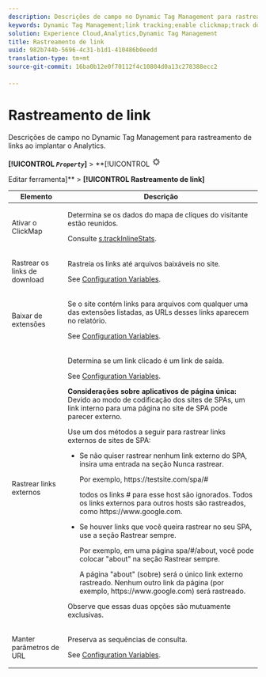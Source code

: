 ```yaml
---
description: Descrições de campo no Dynamic Tag Management para rastreamento de links ao implantar o Analytics.
keywords: Dynamic Tag Management;link tracking;enable clickmap;track download links;download extensions;track outbound links;keep url parameters
solution: Experience Cloud,Analytics,Dynamic Tag Management
title: Rastreamento de link
uuid: 982b744b-5696-4c31-b1d1-410486b0eedd
translation-type: tm+mt
source-git-commit: 16ba0b12e0f70112f4c10804d0a13c278388ecc2

---
```



# Rastreamento de link

Descrições de campo no Dynamic Tag Management para rastreamento de links ao implantar o Analytics.

**[!UICONTROL *`Property`*]** &gt; **[!UICONTROL   ![](assets/settings_gear.png)

Editar ferramenta]** &gt; **[!UICONTROL Rastreamento de link]**

<table id="table_F23FB0B284E74B66A107B1D69D22A51C"> 
 <thead> 
  <tr> 
   <th colname="col1" class="entry"> Elemento </th> 
   <th colname="col2" class="entry"> Descrição </th> 
  </tr> 
 </thead>
 <tbody> 
  <tr> 
   <td colname="col1"> Ativar o ClickMap </td> 
   <td colname="col2"> <p>Determina se os dados do mapa de cliques do visitante estão reunidos. </p> <p>Consulte  <a href="/help/implement/js-implementation/c-variables/configuration-variables.md"  > s.trackInlineStats</a>. </p> </td> 
  </tr> 
  <tr> 
   <td colname="col1"> Rastrear os links de download </td> 
   <td colname="col2"> <p>Rastreia os links até arquivos baixáveis no site. </p> <p>See <a href="/help/implement/js-implementation/c-variables/configuration-variables.md">Configuration Variables</a>.</p> </td> 
  </tr> 
  <tr> 
   <td colname="col1"> Baixar de extensões </td> 
   <td colname="col2"> <p>Se o site contém links para arquivos com qualquer uma das extensões listadas, as URLs desses links aparecem no relatório. </p>See <a href="/help/implement/js-implementation/c-variables/configuration-variables.md">Configuration Variables</a>. </p> </td> 
  </tr> 
  <tr> 
   <td colname="col1"> Rastrear links externos </td> 
   <td colname="col2"> <p>Determina se um link clicado é um link de saída. </p> <p>See <a href="/help/implement/js-implementation/c-variables/configuration-variables.md">Configuration Variables</a>. </p> <p><b>Considerações sobre aplicativos de página única:</b> Devido ao modo de codificação dos sites de SPAs, um link interno para uma página no site de SPA pode parecer externo. </p> <p>Use um dos métodos a seguir para rastrear links externos de sites de SPA: </p> 
    <ul id="ul_A4179633ED0644C3BA5F548A58CA4EC9"> 
     <li id="li_1959FBF14E42469FA8724B37EB58BC54"> <p>Se não quiser rastrear nenhum link externo do SPA, insira uma entrada na seção <span class="wintitle">Nunca rastrear</span>. </p> <p>Por exemplo, <span class="filepath"> https://testsite.com/spa/#</span> </p> <p>todos os links # para esse host são ignorados. Todos os links externos para outros hosts são rastreados, como <span class="filepath"> https://www.google.com</span>. </p> </li> 
     <li id="li_37DD4D37887243FB928C9C04ACE9D39E"> <p>Se houver links que você queira rastrear no seu SPA, use a seção <span class="wintitle">Rastrear sempre</span>. </p> <p>Por exemplo, em uma página <span class="filepath">spa/#/about</span>, você pode colocar "about" na seção <span class="wintitle">Rastrear sempre</span>. </p> <p>A página "about" (sobre) será o único link externo rastreado. Nenhum outro link da página (por exemplo, <span class="filepath"> https://www.google.com</span>) será rastreado. </p> </li> 
    </ul> <p>Observe que essas duas opções são mutuamente exclusivas. </p> </td> 
  </tr> 
  <tr> 
   <td colname="col1"> Manter parâmetros de URL </td> 
   <td colname="col2"> <p>Preserva as sequências de consulta. </p> <p>See <a href="/help/implement/js-implementation/c-variables/configuration-variables.md">Configuration Variables</a>. </p> </td> 
  </tr> 
 </tbody> 
</table>
